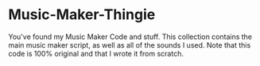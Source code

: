 # Music-Maker-Thingie
You've found my Music Maker Code and stuff. This collection contains the main music maker script, as well as all of the sounds I used. Note that this code is 100% original and that I wrote it from scratch.

